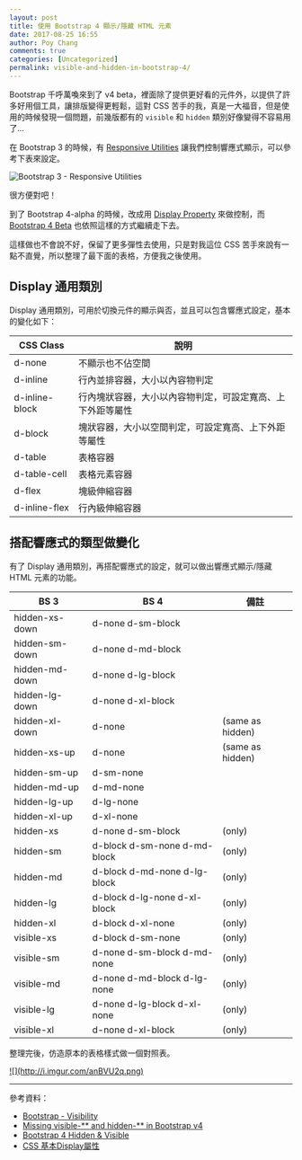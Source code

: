 ```yaml
---
layout: post
title: 使用 Bootstrap 4 顯示/隱藏 HTML 元素
date: 2017-08-25 16:55
author: Poy Chang
comments: true
categories: [Uncategorized]
permalink: visible-and-hidden-in-bootstrap-4/
---
```

Bootstrap 千呼萬喚來到了 v4 beta，裡面除了提供更好看的元件外，以提供了許多好用個工具，讓排版變得更輕鬆，這對 CSS 苦手的我，真是一大福音，但是使用的時候發現一個問題，前幾版都有的 `visible` 和 `hidden` 類別好像變得不容易用了...

在 Bootstrap 3 的時候，有 [Responsive Utilities](https://getbootstrap.com/docs/3.3/css/#responsive-utilities) 讓我們控制響應式顯示，可以參考下表來設定。

![Bootstrap 3 - Responsive Utilities ](http://i.imgur.com/Vzzhy7N.png)

很方便對吧！

到了 Bootstrap 4-alpha 的時候，改成用 [Display Property](https://v4-alpha.getbootstrap.com/utilities/display-property/) 來做控制，而 [Bootstrap 4 Beta](https://getbootstrap.com/docs/4.0/utilities/display/) 也依照這樣的方式繼續走下去。

這樣做也不會說不好，保留了更多彈性去使用，只是對我這位 CSS 苦手來說有一點不直覺，所以整理了最下面的表格，方便我之後使用。

## Display 通用類別

Display 通用類別，可用於切換元件的顯示與否，並且可以包含響應式設定，基本的變化如下：

<table class="table table-striped">
<thead>
  <tr>
    <th>CSS Class</th>
	<th>說明</th>
  </tr>
</thead>
<tbody>
  <tr>
	<td>d-none</td>
	<td>不顯示也不佔空間</td>
  </tr>
  <tr>
	<td>d-inline</td>
	<td>行內並排容器，大小以內容物判定</td>
  </tr>
  <tr>
	<td>d-inline-block</td>
	<td>行內塊狀容器，大小以內容物判定，可設定寬高、上下外距等屬性</td>
  </tr>
  <tr>
	<td>d-block</td>
	<td>塊狀容器，大小以空間判定，可設定寬高、上下外距等屬性</td>
  </tr>
  <tr>
	<td>d-table</td>
	<td>表格容器</td>
  </tr>
  <tr>
	<td>d-table-cell</td>
	<td>表格元素容器</td>
  </tr>
  <tr>
	<td>d-flex</td>
	<td>塊級伸縮容器</td>
  </tr>
  <tr>
	<td>d-inline-flex</td>
	<td>行內級伸縮容器</td>
  </tr>
</tbody>
</table>

## 搭配響應式的類型做變化

有了 Display 通用類別，再搭配響應式的設定，就可以做出響應式顯示/隱藏 HTML 元素的功能。

<table class="table table-striped">
<thead>
  <tr>
    <th>BS 3</th>
	<th>BS 4</th>
	<th>備註</th>
  </tr>
</thead>
<tbody>
  <tr>
    <td>hidden-xs-down</td>
	<td>d-none d-sm-block</td>
	<td></td>
  </tr>
  <tr>
    <td>hidden-sm-down</td>
	<td>d-none d-md-block</td>
	<td></td>
  </tr>
  <tr>
    <td>hidden-md-down</td>
	<td>d-none d-lg-block</td>
	<td></td>
  </tr>
  <tr>
    <td>hidden-lg-down</td>
	<td>d-none d-xl-block</td>
	<td></td>
  </tr>
  <tr>
    <td>hidden-xl-down</td>
	<td>d-none</td>
	<td>(same as hidden)</td>
  </tr>
  <tr>
    <td>hidden-xs-up</td>
	<td>d-none</td>
	<td>(same as hidden)</td>
  </tr>
  <tr>
    <td>hidden-sm-up</td>
	<td>d-sm-none</td>
	<td></td>
  </tr>
  <tr>
    <td>hidden-md-up</td>
	<td>d-md-none</td>
	<td></td>
  </tr>
  <tr>
    <td>hidden-lg-up</td>
	<td>d-lg-none</td>
	<td></td>
  </tr>
  <tr>
    <td>hidden-xl-up</td>
	<td>d-xl-none</td>
	<td></td>
  </tr>
  <tr>
    <td>hidden-xs</td>
	<td>d-none d-sm-block</td>
	<td>(only)</td>
  </tr>
  <tr>
    <td>hidden-sm</td>
	<td>d-block d-sm-none d-md-block</td>
	<td>(only)</td>
  </tr>
  <tr>
    <td>hidden-md</td>
	<td>d-block d-md-none d-lg-block</td>
	<td>(only)</td>
  </tr>
  <tr>
    <td>hidden-lg</td>
	<td>d-block d-lg-none d-xl-block</td>
	<td>(only)</td>
  </tr>
  <tr>
    <td>hidden-xl</td>
	<td>d-block d-xl-none</td>
	<td>(only)</td>
  </tr>
  <tr>
    <td>visible-xs</td>
	<td>d-block d-sm-none</td>
	<td>(only)</td>
  </tr>
  <tr>
    <td>visible-sm</td>
	<td>d-none d-sm-block d-md-none</td>
	<td>(only)</td>
  </tr>
  <tr>
    <td>visible-md</td>
	<td>d-none d-md-block d-lg-none</td>
	<td>(only)</td>
  </tr>
  <tr>
    <td>visible-lg</td>
	<td>d-none d-lg-block d-xl-none</td>
	<td>(only)</td>
  </tr>
  <tr>
    <td>visible-xl</td>
	<td>d-none d-xl-block</td>
	<td>(only)</td>
  </tr>
</tbody>
</table>

整理完後，仿造原本的表格樣式做一個對照表。

<a href="http://i.imgur.com/iP6aSjb.png" target="_blank">
  ![](http://i.imgur.com/anBVU2q.png)
</a>

----------

參考資料：

* [Bootstrap - Visibility](https://getbootstrap.com/docs/4.0/utilities/visibility/)
* [Missing visible-** and hidden-** in Bootstrap v4](https://stackoverflow.com/questions/35351353/missing-visible-and-hidden-in-bootstrap-v4)
* [Bootstrap 4 Hidden & Visible](https://medium.com/wdstack/bootstrap-4-hidden-visible-dd969a4c5854)
* [CSS 基本Display屬性](http://archerworkshop.info/cssdisplay/)